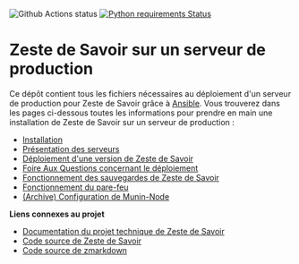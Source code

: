 ![Github Actions status](https://github.com/zestedesavoir/ansible-zestedesavoir/actions/workflows/ansible-playbook.yml/badge.svg)
[![Python requirements Status](https://requires.io/github/zestedesavoir/ansible-zestedesavoir/requirements.svg?branch=main)](https://requires.io/github/zestedesavoir/ansible-zestedesavoir/requirements/?branch=main)

# Zeste de Savoir sur un serveur de production

Ce dépôt contient tous les fichiers nécessaires au déploiement d'un serveur de production pour Zeste de Savoir grâce à [Ansible](https://docs.ansible.com/ansible/latest/index.html). Vous trouverez dans les pages ci-dessous toutes les informations pour prendre en main une installation de Zeste de Savoir sur un serveur de production :

- [Installation](docs/install.md)
- [Présentation des serveurs](docs/presentation.md)
- [Déploiement d'une version de Zeste de Savoir](docs/deployment.md)
- [Foire Aux Questions concernant le déploiement](docs/deployment-faq.md)
- [Fonctionnement des sauvegardes de Zeste de Savoir](docs/backup.md)
- [Fonctionnement du pare-feu](docs/firewall.md)
- [(Archive) Configuration de Munin-Node](docs/munin-node.md)

**Liens connexes au projet**

- [Documentation du projet technique de Zeste de Savoir](https://docs.zestedesavoir.com)
- [Code source de Zeste de Savoir](https://github.com/zestedesavoir/zds-site)
- [Code source de zmarkdown](https://github.com/zestedesavoir/zmarkdown)
